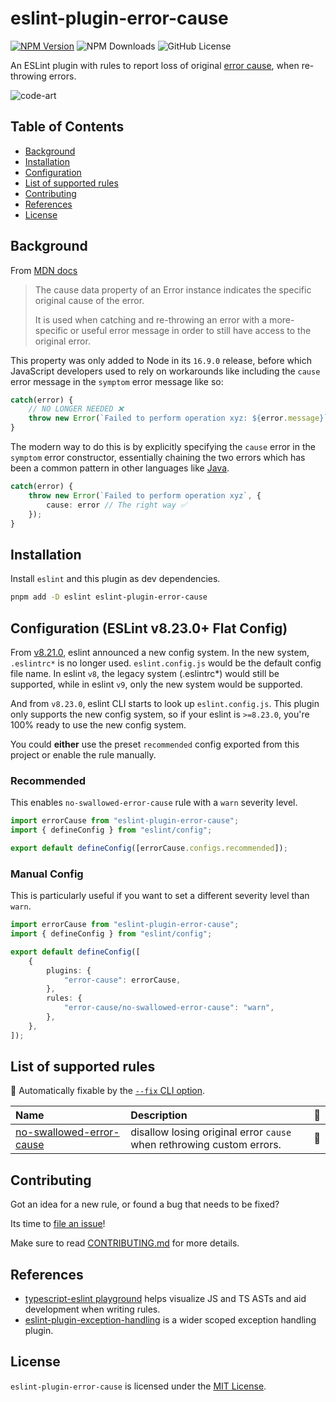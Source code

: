 # eslint-plugin-error-cause

[![NPM Version](https://img.shields.io/npm/v/eslint-plugin-error-cause?color=dark)](https://www.npmjs.com/package/eslint-plugin-error-cause) ![NPM Downloads](https://img.shields.io/npm/dw/eslint-plugin-error-cause?color=green) ![GitHub License](https://img.shields.io/github/license/Amnish04/eslint-plugin-error-cause)

An ESLint plugin with rules to report loss of original [error cause](https://nodejs.org/api/errors.html#error_cause), when re-throwing errors.

![code-art](https://github.com/user-attachments/assets/d4a68b8d-897b-4df9-a605-f24850d5759d)

## Table of Contents

- [Background](#background)
- [Installation](#installation)
- [Configuration](#configuration-eslint-v8230-flat-config)
- [List of supported rules](#list-of-supported-rules)
- [Contributing](#contributing)
- [References](#references)
- [License](#license)

## Background

From [MDN docs](https://developer.mozilla.org/en-US/docs/Web/JavaScript/Reference/Global_Objects/Error/cause)

> The cause data property of an Error instance indicates the specific original cause of the error.
>
> It is used when catching and re-throwing an error with a more-specific or useful error message in order to still have access to the original error.

This property was only added to Node in its `16.9.0` release, before which JavaScript developers used to rely on workarounds like including the `cause` error message in the `symptom` error message like so:

```ts
catch(error) {
    // NO LONGER NEEDED ❌
    throw new Error(`Failed to perform operation xyz: ${error.message}`);
}
```

The modern way to do this is by explicitly specifying the `cause` error in the `symptom` error constructor, essentially chaining the two errors which has been a common pattern in other languages like [Java](https://www.geeksforgeeks.org/chained-exceptions-java/).

```ts
catch(error) {
    throw new Error(`Failed to perform operation xyz`, {
        cause: error // The right way ✅
    });
}
```

## Installation

Install `eslint` and this plugin as dev dependencies.

```bash
pnpm add -D eslint eslint-plugin-error-cause
```

## Configuration (ESLint v8.23.0+ Flat Config)

From [v8.21.0](https://github.com/eslint/eslint/releases/tag/v8.21.0), eslint announced a new config system. In the new system, `.eslintrc*` is no longer used. `eslint.config.js` would be the default config file name. In eslint `v8`, the legacy system (.eslintrc\*) would still be supported, while in eslint `v9`, only the new system would be supported.

And from `v8.23.0`, eslint CLI starts to look up `eslint.config.js`. This plugin only supports the new config system, so if your eslint is `>=8.23.0`, you're 100% ready to use the new config system.

You could **either** use the preset `recommended` config exported from this project or enable the rule manually.

### Recommended

This enables `no-swallowed-error-cause` rule with a `warn` severity level.

```ts
import errorCause from "eslint-plugin-error-cause";
import { defineConfig } from "eslint/config";

export default defineConfig([errorCause.configs.recommended]);
```

### Manual Config

This is particularly useful if you want to set a different severity level than `warn`.

```ts
import errorCause from "eslint-plugin-error-cause";
import { defineConfig } from "eslint/config";

export default defineConfig([
    {
        plugins: {
            "error-cause": errorCause,
        },
        rules: {
            "error-cause/no-swallowed-error-cause": "warn",
        },
    },
]);
```

## List of supported rules

<!-- begin auto-generated rules list -->

🔧 Automatically fixable by the [`--fix` CLI option](https://eslint.org/docs/user-guide/command-line-interface#--fix).

| Name                                                               | Description                                                           | 🔧 |
| :----------------------------------------------------------------- | :-------------------------------------------------------------------- | :- |
| [no-swallowed-error-cause](docs/rules/no-swallowed-error-cause.md) | disallow losing original error `cause` when rethrowing custom errors. | 🔧 |

<!-- end auto-generated rules list -->

## Contributing

Got an idea for a new rule, or found a bug that needs to be fixed?

Its time to [file an issue](https://github.com/Amnish04/eslint-plugin-error-cause/issues)!

Make sure to read [CONTRIBUTING.md](https://github.com/Amnish04/eslint-plugin-error-cause/blob/amnish04/contrubuting.md/CONTRIBUTING.md) for more details.

## References

- [typescript-eslint playground](https://typescript-eslint.io/play/#ts=5.8.2&fileType=.tsx&code=LAKCA&eslintrc=N4KABGBEBOCuA2BTAzpAXGYBfEWg&tsconfig=N4KABGBEDGD2C2AHAlgGwKYCcDyiAuysAdgM6QBcYoEEkJemy0eAcgK6qoDCAFutAGsylBm3TgwAXxCSgA&tokens=false) helps visualize JS and TS ASTs and aid development when writing rules.
- [eslint-plugin-exception-handling](https://github.com/Akronae/eslint-plugin-exception-handling) is a wider scoped exception handling plugin.

## License

`eslint-plugin-error-cause` is licensed under the [MIT License](https://opensource.org/license/mit).
